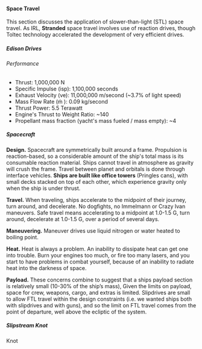 #### Space Travel

This section discusses the application of slower-than-light (STL) space travel. As IRL, **Stranded** space travel involves use of reaction drives, though Toltec technology accelerated the development of very efficient drives.

##### Edison Drives

<!-- * S-250 Series Epstein Drive: A UN drive used on Leonidas-class battleships. This drive is older and less efficient than most current drive models.
* S-400 Series Epstein Drive: A UN drive used on Truman-class dreadnoughts.
* Bush shipyards Black Ops supercooled Epstein drive - CODENAME Silversmith: A drive built on Luna and secretly used on the Amun-Ra-class stealth frigates owned by Protogen.
* RT-10 'Kaminari' Epstein Drive: MCR drive used on Donnager-class battleships.
* RTF-B Series Epstein Drive: MCR drive used on Scirocco-class Assault cruisers.
* RT6-B Epstein Drive: MCR drive used on Morrigan-class Patrol destroyers.
* G-4000 Series Epstein Drive: A very large drive used on the Nauvoo/Behemoth. -->

###### Performance

* Thrust: 1,000,000 N
* Specific Impulse (isp): 1,100,000 seconds
* Exhaust Velocity (ve): 11,000,000 m/second (~3.7% of light speed)
* Mass Flow Rate (ṁ ): 0.09 kg/second
* Thrust Power: 5.5 Terawatt
* Engine's Thrust to Weight Ratio: ~140
* Propellant mass fraction (yacht's mass fueled / mass empty): ~4

##### Spacecraft

<!-- Do not break the reaction-based system to keep him on the planet. -->

**Design.** Spacecraft are symmetrically built around a frame. Propulsion is reaction-based, so a considerable amount of the ship's total mass is its consumable reaction material. Ships cannot travel in atmosphere as gravity will crush the frame. Travel between planet and orbitals is done through interface vehicles. **Ships are built like office towers** (Pringles cans), with small decks stacked on top of each other, which experience gravity only when the ship is under thrust.

**Travel.** When traveling, ships accelerate to the midpoint of their journey, turn around, and decelerate. No dogfights, no Immelmann or Crazy Ivan maneuvers. Safe travel means accelerating to a midpoint at 1.0-1.5 G, turn around, decelerate at 1.0-1.5 G, over a period of several days.

**Maneuvering.** Maneuver drives use liquid nitrogen or water heated to boiling point.

**Heat.** Heat is always a problem. An inability to dissipate heat can get one into trouble. Burn your engines too much, or fire too many lasers, and you start to have problems in combat yourself, because of an inability to radiate heat into the darkness of space.

**Payload.** These concerns combine to suggest that a ships payload section is relatively small (10-30% of the ship’s mass), Given the limits on payload, space for crew, weapons, cargo, and extras is limited. Slipdrives are small to allow FTL travel within the design constraints (i.e. we wanted ships both with slipdrives and with guns), and so the limit on FTL travel comes from the point of departure, well above the ecliptic of the system.

##### Slipstream Knot

Knot
